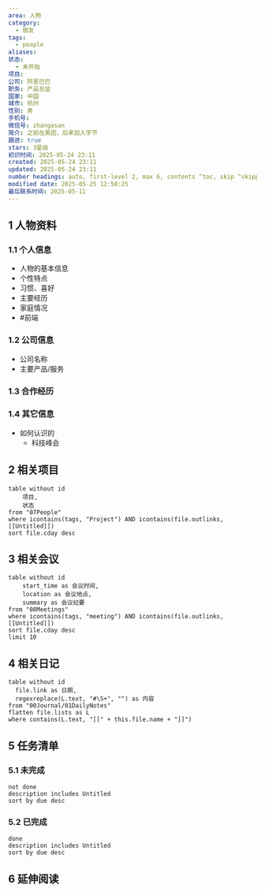```yaml
---
area: 人物
category:
  - 朋友
tags:
  - people
aliases: 
状态:
  - 未开始
项目: 
公司: 阿里巴巴
职务: 产品总监
国家: 中国
城市: 杭州
性别: 男
手机号: 
微信号: zhangasan
简介: 之前在美团，后来加入字节
跟进: true
stars: 3星级
初识时间: 2025-05-24 23:11
created: 2025-05-24 23:11
updated: 2025-05-24 23:11
number headings: auto, first-level 2, max 6, contents ^toc, skip ^skipped, start-at 1, _.1.1
modified date: 2025-05-25 12:50:25
最后联系时间: 2025-05-11
---
```


## 1 人物资料

### 1.1 个人信息
- 人物的基本信息
- 个性特点
- 习惯、喜好
- 主要经历
- 家庭情况
- #前端 

### 1.2 公司信息
- 公司名称
- 主要产品/服务

### 1.3 合作经历


### 1.4 其它信息
- 如何认识的
	- 科技峰会


## 2 相关项目
```dataview
table without id
	项目,
	状态
from "07People"
where icontains(tags, "Project") AND icontains(file.outlinks, [[Untitled]])
sort file.cday desc
```

## 3 相关会议
```dataview
table without id
	start_time as 会议时间,
	location as 会议地点,
	summary as 会议纪要
from "08Meetings"
where icontains(tags, "meeting") AND icontains(file.outlinks, [[Untitled]])
sort file.cday desc
limit 10
```

## 4 相关日记

```dataview
table without id
  file.link as 日期,
  regexreplace(L.text, "#\S+", "") as 内容
from "00Journal/01DailyNotes"
flatten file.lists as L
where contains(L.text, "[[" + this.file.name + "]]") 
```

## 5 任务清单
### 5.1 未完成
```tasks
not done
description includes Untitled
sort by due desc
```

### 5.2 已完成
```tasks
done
description includes Untitled
sort by due desc
```

## 6 延伸阅读



